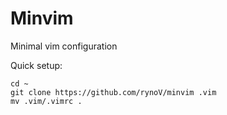 # Minvim

Minimal vim configuration

Quick setup:
```
cd ~
git clone https://github.com/rynoV/minvim .vim
mv .vim/.vimrc .
```
